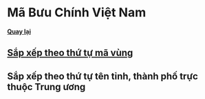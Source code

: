 # Mã Bưu Chính Việt Nam

**[Quay lại](https://khangshirokuma.github.io/MaBuuChinhVietNam/#bản-đồ-mã-bưu-chính)**

## [Sắp xếp theo thứ tự mã vùng](Theo_Mã_Vùng/README.md)

## Sắp xếp theo thứ tự tên tỉnh, thành phố trực thuộc Trung ương